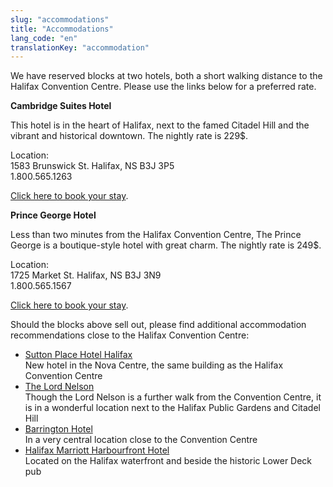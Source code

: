 ```yaml
---
slug: "accommodations"
title: "Accommodations"
lang_code: "en"
translationKey: "accommodation"
---
```

We have reserved blocks at two hotels, both a short walking distance to the Halifax Convention Centre. Please use the links below for a preferred rate.  

**Cambridge Suites Hotel**

This hotel is in the heart of Halifax, next to the famed Citadel Hill and the vibrant and historical downtown. The nightly rate is 229$. 

Location:  
1583 Brunswick St. Halifax, NS B3J 3P5  
1.800.565.1263  

[Click here to book your stay](https://reservations.travelclick.com/13605?groupID=4213995).

**Prince George Hotel**

Less than two minutes from the Halifax Convention Centre, The Prince George is a boutique-style hotel with great charm. The nightly rate is 249$.

Location:  
1725 Market St. Halifax, NS B3J 3N9  
1.800.565.1567  

[Click here to book your stay](https://reservations.travelclick.com/13608?groupID=4214004). 

Should the blocks above sell out, please find additional accommodation recommendations close to the Halifax Convention Centre:
* [Sutton Place Hotel Halifax](https://www.suttonplace.com/halifax?utm_source=google&utm_medium=maps&utm_campaign=halifax)  
  New hotel in the Nova Centre, the same building as the Halifax Convention Centre  
* [The Lord Nelson](http://www.lordnelsonhotel.com/)  
  Though the Lord Nelson is a further walk from the Convention Centre, it is in a wonderful location next to the Halifax Public Gardens and Citadel Hill   
* [Barrington Hotel](https://www.thebarringtonhotel.ca/)  
  In a very central location close to the Convention Centre  
* [Halifax Marriott Harbourfront Hotel](https://www.marriott.com/en-us/hotels/yhzmc-halifax-marriott-harbourfront-hotel/overview/?scid=f2ae0541-1279-4f24-b197-a979c79310b0)  
  Located on the Halifax waterfront and beside the historic Lower Deck pub   